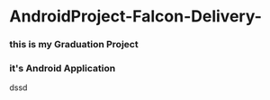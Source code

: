 # AndroidProject-Falcon-Delivery-

### this is my Graduation Project
### it's Android Application
dssd
